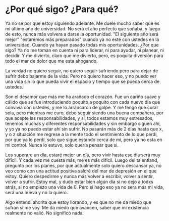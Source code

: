 # ¿Por qué sigo? ¿Para qué?

Ya no se por que estoy siguiendo adelante. 
Me duele mucho saber que es mi último año de universidad. No será el año perfecto que soñaba, y luego de esto, nunca más volvera a darse la oportunidad. 
"El siguiente año será mejor" "estaremos más preparados" cuando ya no esté con ustedes en la universidad. Cuando ya hayan pasado todas mis oportunidades. 
¿Por que sigo? Ya no me toman en cuenta ni para liderar, ni para ayudar, ni planear, ni decidir. 
Y me divierto, claro que me divierto, pero, es poquita diversión para todo el mar de dolor que me esta ahogando. 

La verdad no quiero seguir, no quiero seguir sufriendo pero para dejar de sufrir debo bajarme de la vida. Pero no quiero hacer eso, y no puedo ver una vida sin lo que pueda vivir el espacio y tiempo que se pueda cerca de ustedes. 

Son el desamor que más me ha arañado el corazón. Fue un cariño suave y cálido que se fue introduciendo poquito a poquito con cada nuevo día que convivía con ustedes, y me lo arrancaron de golpe. Y me tengo que curar sola, pero mientras me curo, debo seguir siendo una buena compañera, por que acepte las responsabilidades, y si, todos estamos muy estresados, tenemos muchas y diferentes responsabilidades y sin embargo siguen ahí, y yo ya no puedo estar ahí sin sufrir. No pasarán más de 2 días hasta que x, y o z situación me regrese a la mente todo el sentimiento de lo que perdí, por que ya lo perdí, solo que sigue estando cerca de mi, pero ya no esta en mi control. Nunca lo estuvo, solo quería pensar que si. 

Los superare un día, estaré mejor un día, pero vivir hasta ese día será muy difícil. Y cada vez me cuesta más, me es más difícil. Luego del talentland, pregunto por los planes, por que actualmente solo quiero descansar ya, no veo como con una actitud positiva saldré del mar de depresión en el que estoy. 
Quiero despedirme y nunca más volver a escribir, volver a sentir, volver a sufrir. 
Estoy mal, y dudo estar bien algún día si no dejo a todxs atrás, si no empiezo una vida de 0. Pero si hago eso ya no sera más mi vida, será una nueva y no la quiero. 

Algo entendi ahorita que estoy llorando, y es que no me da miedo que sufran si me voy. Me da miedo que avancen, saber que mi existencia realmente no valió. No significó nada.